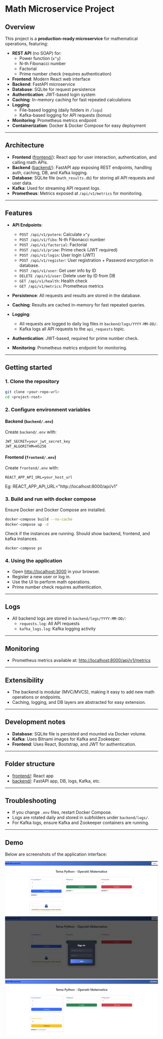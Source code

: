 # Math Microservice Project

## Overview

This project is a **production-ready microservice** for mathematical operations, featuring:

- **REST API** (no SOAP) for:
  - Power function (`x^y`)
  - N-th Fibonacci number
  - Factorial
  - Prime number check (requires authentication)
- **Frontend**: Modern React web interface
- **Backend**: FastAPI microservice
- **Database**: SQLite for request persistence
- **Authentication**: JWT-based login system
- **Caching**: In-memory caching for fast repeated calculations
- **Logging**: 
  - File-based logging (daily folders in `/logs`)
  - Kafka-based logging for API requests (bonus)
- **Monitoring**: Prometheus metrics endpoint
- **Containerization**: Docker & Docker Compose for easy deployment

---

## Architecture

- **Frontend** ([frontend/](frontend/)): React app for user interaction, authentication, and calling math APIs.
- **Backend** ([backend/](backend/)): FastAPI app exposing REST endpoints, handling auth, caching, DB, and Kafka logging.
- **Database**: SQLite file (`math_results.db`) for storing all API requests and user data.
- **Kafka**: Used for streaming API request logs.
- **Prometheus**: Metrics exposed at `/api/v1/metrics` for monitoring.

---

## Features

- **API Endpoints**:
  - `POST /api/v1/putere`: Calculate `x^y`
  - `POST /api/v1/fibo`: N-th Fibonacci number
  - `POST /api/v1/factorial`: Factorial
  - `POST /api/v1/prime`: Prime check (JWT required)
  - `POST /api/v1/login`: User login (JWT)
  - `POST /api/v1/register`: User registration + Password encryption in database.
  - `POST /api/v1/user`: Get user info by ID
  - `DELETE /api/v1/user`: Delete user by ID from DB
  - `GET /api/v1/health`: Health check
  - `GET /api/v1/metrics`: Prometheus metrics

- **Persistence**: All requests and results are stored in the database.
- **Caching**: Results are cached in-memory for fast repeated queries.
- **Logging**:
  - All requests are logged to daily log files in `backend/logs/YYYY-MM-DD/`.
  - Kafka logs all API requests to the `api_requests` topic.
- **Authentication**: JWT-based, required for prime number check.
- **Monitoring**: Prometheus metrics endpoint for monitoring.

---

## Getting started

### 1. Clone the repository

```sh
git clone <your-repo-url>
cd <project-root>
```

### 2. Configure environment variables

#### Backend (`backend/.env`)

Create `backend/.env` with:

```
JWT_SECRET=your_jwt_secret_key
JWT_ALGORITHM=HS256
```

#### Frontend (`frontend/.env`)

Create `frontend/.env` with:

```
REACT_APP_API_URL=your_host_url 
```
Eg: REACT_APP_API_URL="http://localhost:8000/api/v1"

### 3. Build and run with docker compose

Ensure Docker and Docker Compose are installed.

```sh
docker-compose build --no-cache
docker-compose up -d
```
Check if the instances are running. Should show backend, frontend, and kafka instances.
```sh
docker-compose ps
```
### 4. Using the application

- Open [http://localhost:3000](http://localhost:3000) in your browser.
- Register a new user or log in.
- Use the UI to perform math operations.
- Prime number check requires authentication.

---

## Logs

- All backend logs are stored in `backend/logs/YYYY-MM-DD/`:
  - `requests.log`: All API requests
  - `kafka_logs.log`: Kafka logging activity

---

## Monitoring

- Prometheus metrics available at: [http://localhost:8000/api/v1/metrics](http://localhost:8000/api/v1/metrics)

---

## Extensibility

- The backend is modular (MVC/MVCS), making it easy to add new math operations or endpoints.
- Caching, logging, and DB layers are abstracted for easy extension.

---

## Development notes

- **Database**: SQLite file is persisted and mounted via Docker volume.
- **Kafka**: Uses Bitnami images for Kafka and Zookeeper.
- **Frontend**: Uses React, Bootstrap, and JWT for authentication.

---

## Folder structure

- [frontend/](frontend/): React app
- [backend/](backend/): FastAPI app, DB, logs, Kafka, etc.

---

## Troubleshooting

- If you change `.env` files, restart Docker Compose.
- Logs are rotated daily and stored in subfolders under `backend/logs/`.
- For Kafka logs, ensure Kafka and Zookeeper containers are running.

---

## Demo

Below are screenshots of the application interface:

![Main interface & Math operations without sign-in](interfata_1.png)
![Login form](interfata_2.png)
![Authenticated feature to check prime numbers](interfata_3.png)